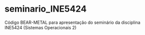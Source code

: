 # seminario_INE5424
Código BEAR-METAL para apresentação do seminário da disciplina INE5424 (Sistemas Operacionais 2)
